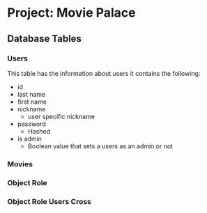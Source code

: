 # Project: Movie Palace
## Database Tables
### Users
This table has the information about users
it contains the following:
- id
- last name
- first name
- nickname
  - user specific nickname
- password
  - Hashed
- is admin
  - Boolean value that sets a users as an admin or not
### Movies
### Object Role
### Object Role Users Cross
